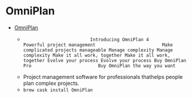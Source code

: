 # OmniPlan
- [OmniPlan](https://www.omnigroup.com/omniplan/)
  -                              Introducing OmniPlan 4                                                     Powerful project management                         Make complicated projects manageable Manage complexity Manage complexity Make it all work, together Make it all work, together Evolve your process Evolve your process Buy OmniPlan Pro                         Buy OmniPlan the way you want                        
  - Project management software for professionals thathelps people plan complex projects.
  - `brew cask install OmniPlan`
